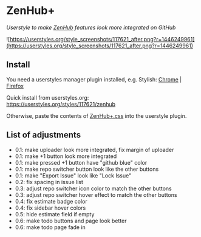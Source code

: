 # ZenHub+
_Userstyle to make [ZenHub](https://www.zenhub.io/) features look more integrated on GitHub_

![https://userstyles.org/style_screenshots/117621_after.png?r=1446249961](https://userstyles.org/style_screenshots/117621_after.png?r=1446249961)

## Install
You need a userstyles manager plugin installed, e.g. Stylish: [Chrome](https://chrome.google.com/webstore/detail/stylish/fjnbnpbmkenffdnngjfgmeleoegfcffe?hl=en) | [Firefox](https://addons.mozilla.org/en-us/firefox/addon/stylish/)

Quick install from userstyles.org: https://userstyles.org/styles/117621/zenhub

Otherwise, paste the contents of [ZenHub+.css](https://github.com/omnidan/ZenHubPlus/blob/master/ZenHub%2B.css) into the userstyle plugin.

## List of adjustments

 * 0.1: make uploader look more integrated, fix margin of uploader
 * 0.1: make +1 button look more integrated
 * 0.1: make pressed +1 button have "github blue" color
 * 0.1: make repo switcher button look like the other buttons
 * 0.1: make "Export Issue" look like "Lock Issue"
 * 0.2: fix spacing in issue list
 * 0.3: adjust repo switcher icon color to match the other buttons
 * 0.3: adjust repo switcher hover effect to match the other buttons
 * 0.4: fix estimate badge color
 * 0.4: fix sidebar hover colors
 * 0.5: hide estimate field if empty
 * 0.6: make todo buttons and page look better
 * 0.6: make todo page fade in
